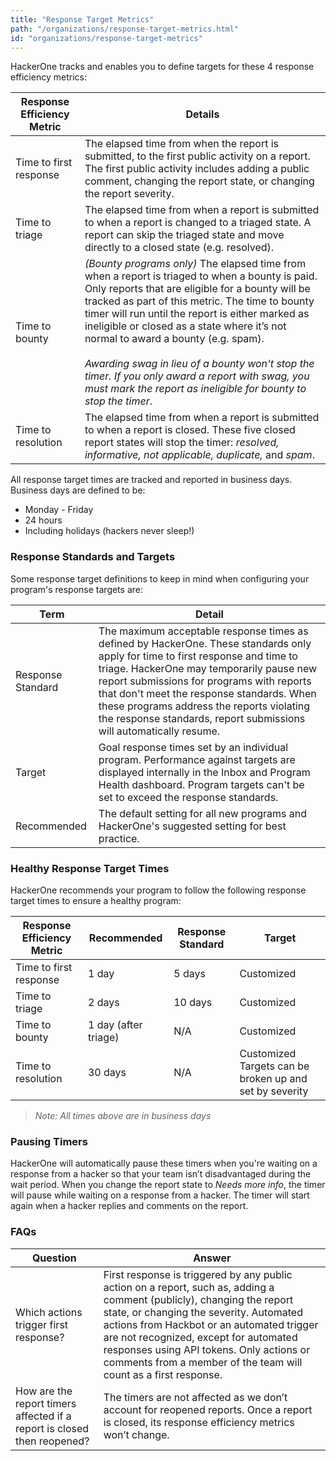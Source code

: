 ```yaml
---
title: "Response Target Metrics"
path: "/organizations/response-target-metrics.html"
id: "organizations/response-target-metrics"
---
```


HackerOne tracks and enables you to define targets for these 4 response efficiency metrics:

Response Efficiency Metric | Details
---- | -------
Time to first response | The elapsed time from when the report is submitted, to the first public activity on a report. The first public activity includes adding a public comment, changing the report state, or changing the report severity.
Time to triage | The elapsed time from when a report is submitted to when a report is changed to a triaged state. A report can skip the triaged state and move directly to a closed state (e.g. resolved).
Time to bounty | *(Bounty programs only)* The elapsed time from when a report is triaged to when a bounty is paid. Only reports that are eligible for a bounty will be tracked as part of this metric. The time to bounty timer will run until the report is either marked as ineligible or closed as a state where it’s not normal to award a bounty (e.g. spam).<br><br><i>Awarding swag in lieu of a bounty won't stop the timer. If you only award a report with swag, you must mark the report as ineligible for bounty to stop the timer</i>.
Time to resolution | The elapsed time from when a report is submitted to when a report is closed. These five closed report states will stop the timer: <i>resolved, informative, not applicable, duplicate,</i> and <i>spam</i>. 

All response target times are tracked and reported in business days. Business days are defined to be:
* Monday - Friday
* 24 hours
* Including holidays (hackers never sleep!)

### Response Standards and Targets

Some response target definitions to keep in mind when configuring your program's response targets are:

Term | Detail
----- | ------
Response Standard | The maximum acceptable response times as defined by HackerOne. These standards only apply for time to first response and time to triage. HackerOne may temporarily pause new report submissions for programs with reports that don't meet the response standards. When these programs address the reports violating the response standards, report submissions will automatically resume.  
Target | Goal response times set by an individual program. Performance against targets are displayed internally in the Inbox and Program Health dashboard. Program targets can't be set to exceed the response standards.
Recommended | The default setting for all new programs and HackerOne's suggested setting for best practice.

### Healthy Response Target Times
HackerOne recommends your program to follow the following response target times to ensure a healthy program:

Response Efficiency Metric | Recommended | Response Standard | Target
-------- | ----------- | ----------------- | -------
Time to first response | 1 day | 5 days | Customized
Time to triage | 2 days | 10 days | Customized
Time to bounty | 1 day (after triage) | N/A | Customized
Time to resolution | 30 days | N/A | Customized <br>Targets can be broken up and set by severity</br>

><i>Note: All times above are in business days</i>

### Pausing Timers
HackerOne will automatically pause these timers when you're waiting on a response from a hacker so that your team isn’t disadvantaged during the wait period. When you change the report state to *Needs more info*, the timer will pause while waiting on a response from a hacker. The timer will start again when a hacker replies and comments on the report.

### FAQs

Question | Answer
-------- | --------
Which actions trigger first response? | First response is triggered by any public action on a report, such as, adding a comment (publicly), changing the report state, or changing the severity. Automated actions from Hackbot or an automated trigger are not recognized, except for automated responses using API tokens. Only actions or comments from a member of the team will count as a first response.
How are the report timers affected if a report is closed then reopened? | The timers are not affected as we don’t account for reopened reports. Once a report is closed, its response efficiency metrics won’t  change.
